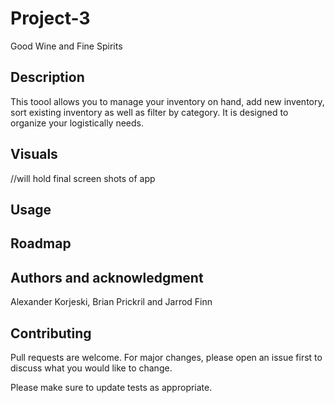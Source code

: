 # Project-3
Good Wine and Fine Spirits

## Description
This toool allows you to manage your inventory on hand, add new inventory, sort existing inventory as well as filter by category. It is designed to organize your logistically needs. 

## Visuals
//will hold final screen shots of app

## Usage

## Roadmap

## Authors and acknowledgment
Alexander Korjeski, Brian Prickril and Jarrod Finn

## Contributing
Pull requests are welcome. For major changes, please open an issue first to discuss what you would like to change.

Please make sure to update tests as appropriate.
